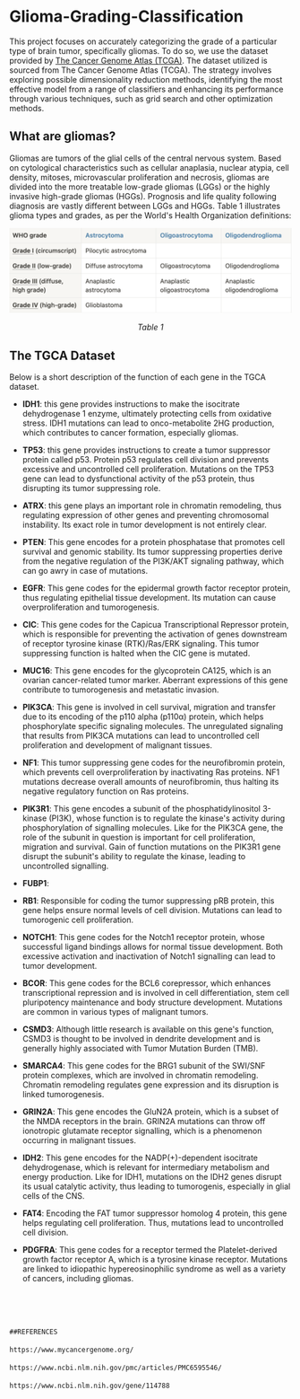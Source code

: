 # Glioma-Grading-Classification

This project focuses on accurately categorizing the grade of a particular type of brain tumor, specifically gliomas. To do so, we use the dataset provided by [The Cancer Genome Atlas (TCGA)](https://www.cancer.gov/ccg/research/genome-sequencing/tcga). The dataset utilized is sourced from The Cancer Genome Atlas (TCGA). 
The strategy involves exploring possible dimensionality reduction methods, identifying the most effective model from a range of classifiers and enhancing its performance through various techniques, such as grid search and other optimization methods.

## What are gliomas? 
Gliomas are tumors of the glial cells of the central nervous system. Based on cytological characteristics such as cellular anaplasia, nuclear atypia, cell density, mitoses, microvascular proliferation and necrosis, gliomas are divided into the more treatable low-grade gliomas (LGGs) or the highly invasive high-grade gliomas (HGGs). Prognosis and life quality following diagnosis are vastly different between LGGs and HGGs. 
 Table 1 illustrates glioma types and grades, as per the World's Health Organization definitions:

<p align="center">
  <img src="https://github.com/irenebernardi/Glioma-Grading-Classification/blob/main/WHO_glioma_types.png" alt="Glioma Types">
</p>
<p align="center"><em>Table 1</em></p>

## The TGCA Dataset

Below is a short description of the function of each gene in the TGCA dataset. 

- **IDH1**: this gene provides instructions to make the isocitrate dehydrogenase 1 enzyme, ultimately protecting cells from oxidative stress. IDH1 mutations can lead to onco-metabolite 2HG production, which contributes to cancer formation, especially gliomas. 

- **TP53**: this gene provides instructions to create a tumor suppressor protein called p53. Protein p53 regulates cell division and prevents excessive and uncontrolled cell proliferation. Mutations on the TP53 gene can lead to dysfunctional activity of the p53 protein, thus disrupting its tumor suppressing role.

- **ATRX**: this gene plays an important role in chromatin remodeling, thus regulating expression of other genes and preventing chromosomal instability. Its exact role in tumor development is not entirely clear. 

- **PTEN**: This gene encodes for a protein phosphatase that promotes cell survival and genomic stability. Its tumor suppressing properties derive from the negative regulation of the PI3K/AKT signaling pathway, which can go awry in case of mutations.
  
- **EGFR**: This gene codes for the epidermal growth factor receptor protein, thus regulating epithelial tissue development. Its mutation can cause overproliferation and tumorogenesis.
  
- **CIC**: This gene codes for the Capicua Transcriptional Repressor protein, which is responsible for preventing the activation of genes downstream of receptor tyrosine kinase (RTK)/Ras/ERK signaling. This tumor suppressing function is halted when the CIC gene is mutated.
  
- **MUC16**: This gene encodes for the glycoprotein CA125, which is an ovarian cancer-related tumor marker. Aberrant expressions of this gene contribute to tumorogenesis and metastatic invasion.
  
- **PIK3CA**: This gene is involved in cell survival, migration and transfer due to its encoding of the p110 alpha (p110α) protein, which helps phosphorylate specific signaling molecules. The unregulated signaling that results from PIK3CA mutations can lead to uncontrolled cell proliferation and development of malignant tissues.
  
- **NF1**: This tumor suppressing gene codes for the neurofibromin protein, which prevents cell overproliferation by inactivating Ras proteins. NF1 mutations decrease overall amounts of neurofibromin, thus halting its negative regulatory function on Ras proteins.
  
- **PIK3R1**: This gene encodes a subunit of the phosphatidylinositol 3-kinase (PI3K), whose function is to regulate the kinase's activity during phosphorylation of signalling molecules. Like for the PIK3CA gene, the role of the subunit in question is important for cell proliferation, migration and survival. Gain of function mutations on the PIK3R1 gene disrupt the subunit's ability to regulate the kinase, leading to uncontrolled signalling.
  
- **FUBP1**: 
  
- **RB1**: Responsible for coding the tumor suppressing pRB protein, this gene helps ensure normal levels of cell division. Mutations can lead to tumorogenic cell proliferation.
 
- **NOTCH1**: This gene codes for the Notch1 receptor protein, whose successful ligand bindings allows for normal tissue development. Both excessive activation and inactivation of Notch1 signalling can lead to tumor development.
  
- **BCOR**: This gene codes for the BCL6 corepressor, which enhances transcriptional repression and is involved in cell differentiation, stem cell pluripotency maintenance and body structure development. Mutations are common in various types of malignant tumors.
 
- **CSMD3**: Although little research is available on this gene's function, CSMD3 is thought to be involved in dendrite development and is generally highly associated with Tumor Mutation Burden (TMB).
  
- **SMARCA4**: This gene codes for the BRG1 subunit of the SWI/SNF protein complexes, which are involved in chromatin remodeling. Chromatin remodeling regulates gene expression and its disruption is linked tumorogenesis.
  
- **GRIN2A**: This gene encodes the GluN2A protein, which is a subset of the NMDA receptors in the brain. GRIN2A mutations can throw off ionotropic glutamate receptor signalling, which is a phenomenon occurring in malignant tissues.
  
- **IDH2**: This gene encodes for the NADP(+)-dependent isocitrate dehydrogenase, which is relevant for intermediary metabolism and energy production. Like for IDH1, mutations on the IDH2 genes disrupt its usual catalytic activity, thus leading to tumorogenis, especially in glial cells of the CNS.
  
 - **FAT4**: Encoding the FAT tumor suppressor homolog 4 protein, this gene helps regulating cell proliferation. Thus, mutations lead to uncontrolled cell division.
  
 - **PDGFRA**: This gene codes for a receptor termed the Platelet-derived growth factor receptor A, which is a tyrosine kinase receptor. Mutations are linked to idiopathic hypereosinophilic syndrome as well as a variety of cancers, including gliomas.
  
```




##REFERENCES 

https://www.mycancergenome.org/

https://www.ncbi.nlm.nih.gov/pmc/articles/PMC6595546/

https://www.ncbi.nlm.nih.gov/gene/114788

